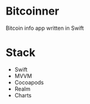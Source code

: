 # Bitcoinner

Bitcoin info app written in Swift

# Stack

- Swift
- MVVM
- Cocoapods
- Realm
- Charts
